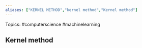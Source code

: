 ```yaml
---
aliases: ["KERNEL METHOD","kernel method","Kernel method"] 
---
```

Topics: #computerscience #machinelearning 

## Kernel method

